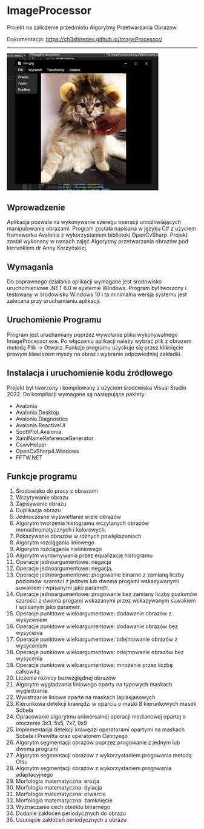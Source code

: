 ﻿# ImageProcessor

Projekt na zaliczenie przedmiotu Algorytmy Przetwarzania Obrazów.

Dokumentacja: https://ch3shiredev.github.io/ImageProcessor/

<hr>

<img src="images/lion-1.png" width="400" />

## Wprowadzenie

Aplikacja pozwala na wykonywanie szeregu operacji umożliwiających manipulowanie obrazami. Program została napisana w języku C# z użyciem frameworku Avalonia z wykorzystaniem biblioteki OpenCvSharp. Projekt został wykonany w ramach zajęć Algorytmy przetwarzania obrazów pod kierunkiem dr Anny Korzyńskiej.

## Wymagania
Do poprawnego działania aplikacji wymagane jest środowisko uruchomieniowe .NET 6.0 w systemie Windows. Program był tworzony i testowany w środowisku Windows 10 i ta minimalna wersja systemu jest zalecana przy uruchamianiu aplikacji.

## Uruchomienie Programu
Program jest uruchamiany poprzez wywołanie pliku wykonywalnego ImageProcessor.exe. Po włączeniu aplikacji należy wybrać plik z obrazem metodą Plik -> Otwórz. Funkcje programu uzyskuje się przez kliknięcie prawym klawiszem myszy na obraz i wybranie odpowiedniej zakładki.

## Instalacja i uruchomienie kodu źródłowego
Projekt był tworzony i kompilowany z użyciem środowiska Visual Studio 2022. Do kompilacji wymagane są następujące pakiety:

- Avalonia
- Avalonia.Desktop
- Avalonia.Diagnostics
- Avalonia.ReactiveUI
- ScottPlot.Avalonia
- XamlNameReferenceGenerator
- CswvHelper
- OpenCvSharp4.Windows
- FFTW.NET

## Funkcje programu

1.	Środowisko do pracy z obrazami
2.	Wczytywanie obrazu
3.	Zapisywanie obrazu
4.	Duplikacja obrazu
5.	Jednoczesne wyświetlanie wiele obrazów
6.	Algorytm tworzenia histogramu wczytanych obrazów monochromatycznych i kolorowych.
7.	Pokazywanie obrazów w różnych powiększeniach
8.	Algorytm rozciągania liniowego
9.	Algorytm rozciągania nieliniowego
10.	Algorytm wyrównywania przez equalizację histogramu
11.	Operacje jednoargumentowe: negacja
12.	Operacje jednoargumentowe: negacja,
13.	Operacje jednoargumentowe: progowanie binarne z zamianą liczby poziomów szarości z jednym lub dwoma progami wskazywanymi suwakiem i wpisanymi jako parametr,
14.	Operacje jednoargumentowe: progowanie bez zamiany liczby poziomów szarości z dwoma progami wskazanymi przez wskazywanym suwakiem i wpisanym jako parametr.
15.	Operacje punktowe wieloargumentowe: dodawanie obrazów z wysyceniem
16.	Operacje punktowe wieloargumentowe: dodawanie obrazów bez wysycenia
17.	Operacje punktowe wieloargumentowe: odejmowanie obrazów z wysyceniem
18.	Operacje punktowe wieloargumentowe: odejmowanie obrazów bez wysycenia
19.	Operacje punktowe wieloargumentowe: mnożenie przez liczbę całkowitą
20.	Liczenie różnicy bezwzględnej obrazów
21.	Algorytm wygładzania liniowego oparty na typowych maskach wygładzania.
22.	Wyostrzanie liniowe oparte na maskach laplasjanowych
23.	Kierunkowa detekcji krawędzi w oparciu o maski 8 kierunkowych masek Sobela
24.	Opracowanie algorytmu uniwersalnej operacji medianowej opartej o otoczenie 3x3, 5x5, 7x7, 9x9
25.	Implementacja detekcji krawędzi operatorami opartymi na maskach Sobela i Prewitta oraz operatorem Cannyego
26.	Algorytm segmentacji obrazów poprzez progowanie z jednym lub dwoma programi
27.	Algorytm segmentacji obrazów z wykorzystaniem progowania metodą Otsu
28.	Algorytm segmentacji obrazów z wykorzystaniem progowania adaptacyjnego
29.	Morfologia matematyczna: erozja
30.	Morfologia matematyczna: dylacja
31.	Morfologia matematyczna: otwarcie
32.	Morfologia matematyczna: zamknięcie
33.	Wyznaczanie cech obiektu binarnego
34. Dodanie zakłóceń periodycznych do obrazu
35. Usunięcie zakłóceń periodycznych z obrazu
